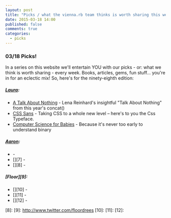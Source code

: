 ```yaml
---
layout: post
title: "Picks / what the vienna.rb team thinks is worth sharing this week"
date: 2015-03-18 14:00
published: false
comments: true
categories:
  - picks
---
```


### 03/18 Picks!

In a series on this website we'll entertain YOU with our picks - or: what we think is worth sharing - every week.
Books, articles, gems, fun stuff... you're in for an eclectic mix! So, here's for the ninety-eighth edition:

##### [Laura][1]:
- [A Talk About Nothing][2] - Lena Reinhard's insightful "Talk About Nothing" from this year's concat()
- [CSS Sans][3] - Taking CSS to a whole new level – here's to you the Css Typeface.
- [Computer Science for Babies][4] - Because it's never too early to understand binary

##### [Aaron][5]:
- [][6] - 
- [][7] - 
- [][8] - 


##### [Floor][9]:
- [][10] - 
- [][11] - 
- [][12] - 


[1]: http://www.twitter.com/alicetragedy
[2]: https://www.youtube.com/watch?v=D3e3V66TH2Y
[3]: http://yusugomori.com/projects/css-sans/
[4]: http://www.csforbabies.com/
[5]: http://www.twitter.com/mraaroncruz
[6]: 
[7]: 
[8]: 
[9]: http://www.twitter.com/floordrees
[10]: 
[11]: 
[12]:
